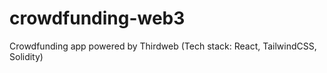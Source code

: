 # crowdfunding-web3
Crowdfunding app powered by Thirdweb (Tech stack: React, TailwindCSS, Solidity)
